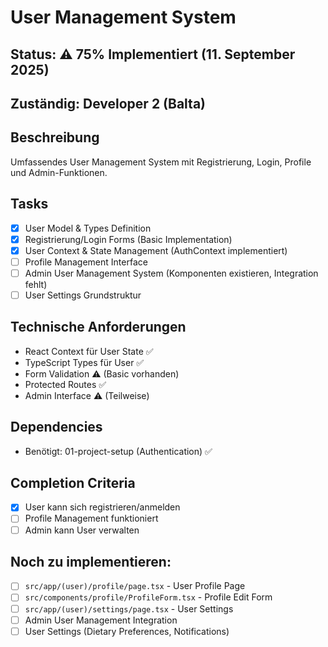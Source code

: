 # User Management System

## Status: ⚠️ 75% Implementiert (11. September 2025)

## Zuständig: Developer 2 (Balta)

## Beschreibung
Umfassendes User Management System mit Registrierung, Login, Profile und Admin-Funktionen.

## Tasks
- [x] User Model & Types Definition
- [x] Registrierung/Login Forms (Basic Implementation)
- [x] User Context & State Management (AuthContext implementiert)
- [ ] Profile Management Interface
- [ ] Admin User Management System (Komponenten existieren, Integration fehlt)
- [ ] User Settings Grundstruktur

## Technische Anforderungen
- React Context für User State ✅
- TypeScript Types für User ✅
- Form Validation ⚠️ (Basic vorhanden)
- Protected Routes ✅
- Admin Interface ⚠️ (Teilweise)

## Dependencies
- Benötigt: 01-project-setup (Authentication) ✅

## Completion Criteria
- [x] User kann sich registrieren/anmelden
- [ ] Profile Management funktioniert
- [ ] Admin kann User verwalten

## Noch zu implementieren:
- [ ] `src/app/(user)/profile/page.tsx` - User Profile Page
- [ ] `src/components/profile/ProfileForm.tsx` - Profile Edit Form
- [ ] `src/app/(user)/settings/page.tsx` - User Settings
- [ ] Admin User Management Integration
- [ ] User Settings (Dietary Preferences, Notifications)
